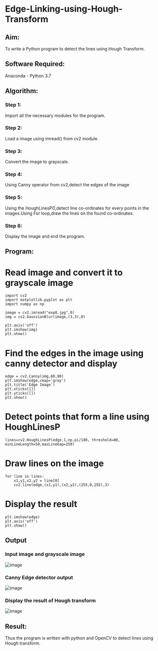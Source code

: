 # Edge-Linking-using-Hough-Transform
## Aim:
To write a Python program to detect the lines using Hough Transform.

## Software Required:
Anaconda - Python 3.7

## Algorithm:
### Step 1:
Import all the necessary modules for the program.

### Step 2:
Load a image using imread() from cv2 module.

### Step 3:
Convert the image to grayscale.

### Step 4:
Using Canny operator from cv2,detect the edges of the image

### Step 5:
Using the HoughLinesP(),detect line co-ordinates for every points in the images.Using For loop,draw the lines on the found co-ordinates.

### Step 6:
Display the image and end the program.


## Program:


# Read image and convert it to grayscale image
```
import cv2
import matplotlib.pyplot as plt
import numpy as np

image = cv2.imread("exp8.jpg",0)
img = cv2.GaussianBlur(image,(3,3),0)

plt.axis('off')
plt.imshow(img)
plt.show()
```
# Find the edges in the image using canny detector and display
```
edge = cv2.Canny(img,60,90)
plt.imshow(edge,cmap='gray')
plt.title('Edge Image')
plt.xticks([])
plt.yticks([])
plt.show()
```


# Detect points that form a line using HoughLinesP
```
lines=cv2.HoughLinesP(edge,1,np.pi/180, threshold=80, minLineLength=50,maxLineGap=250)
```


# Draw lines on the image
```
for line in lines:
    x1,y1,x2,y2 = line[0]
    cv2.line(edge,(x1,y1),(x2,y2),(255,0,255),3)
```


# Display the result
```
plt.imshow(edge)
plt.axis('off')
plt.show()
```
## Output

### Input image and grayscale image
![image](https://user-images.githubusercontent.com/93992063/232981911-1d707477-9a7c-40dd-8300-d5e9972ae1f8.png)


### Canny Edge detector output
![image](https://user-images.githubusercontent.com/93992063/232982014-b2db0fdf-6429-4ce9-b156-dfa7bb046f0d.png)



### Display the result of Hough transform

![image](https://user-images.githubusercontent.com/93992063/232982802-4ed72a9d-8317-49f8-9b79-7f373cad0eb4.png)



## Result:
Thus the program is written with python and OpenCV to detect lines using Hough transform.
